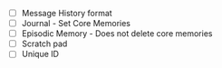 - [ ] Message History format
- [ ] Journal - Set Core Memories
- [ ] Episodic Memory - Does not delete core memories
- [ ] Scratch pad
- [ ] Unique ID 